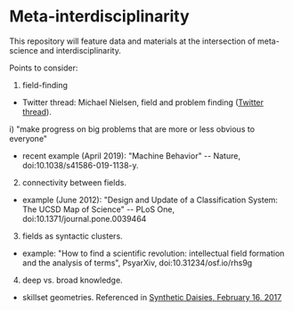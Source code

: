 # Meta-interdisciplinarity

This repository will feature data and materials at the intersection of meta-science and interdisciplinarity.  

Points to consider:

1) field-finding 

* Twitter thread: Michael Nielsen, field and problem finding ([Twitter thread](https://twitter.com/michael_nielsen/status/1020717496301772802)).

i) "make progress on big problems that are more or less obvious to everyone"

* recent example (April 2019): "Machine Behavior" -- Nature, doi:10.1038/s41586-019-1138-y.

2) connectivity between fields.

* example (June 2012): "Design and Update of a Classification System: The UCSD Map of Science" -- PLoS One,  doi:10.1371/journal.pone.0039464

3) fields as syntactic clusters.

* example: "How to find a scientific revolution: intellectual field formation and the analysis of terms", PsyarXiv, doi:10.31234/osf.io/rhs9g

4) deep vs. broad knowledge.

* skillset geometries. Referenced in [Synthetic Daisies, February 16, 2017](https://syntheticdaisies.blogspot.com/2017/02/a-peripheral-darwin-day-post-but.html)






